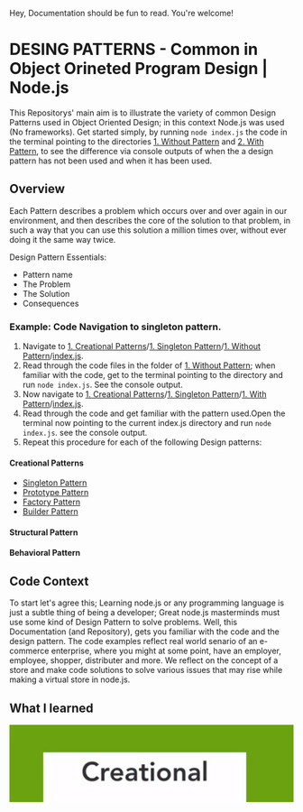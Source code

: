 Hey, Documentation should be fun to read. You're welcome!

# DESING PATTERNS - Common in Object Orineted Program Design | Node.js

This Repositorys' main aim is to illustrate the variety of common Design Patterns used in Object Oriented Design; in this context Node.js was used (No frameworks).
Get started simply, by running `node index.js` the code in the terminal pointing to the directories [1. Without Pattern]() and [2. With Pattern](), to see the difference via console outputs of when the a design pattern has not been used and when it has been used.

## Overview

Each Pattern describes a problem which occurs over and over again in our environment, and then describes the core of the solution to that problem, in such a way that you can use this solution a million times over, without ever doing it the same way twice.

Design Pattern Essentials:

- Pattern name
- The Problem
- The Solution
- Consequences

### Example: Code Navigation to singleton pattern.

1. Navigate to [1. Creational Patterns](1.%20Creational%20Patterns/)/[1. Singleton Pattern](1.%20Creational%20Patterns/1.%20Singleton%20Pattern/)/[1. Without Pattern](./1.%20Creational%20Patterns/1.%20Singleton%20Pattern/1.%20Without%20Pattern/)/[index.js](1.%20Creational%20Patterns/1.%20Singleton%20Pattern/1.%20Without%20Pattern/index.js).
2. Read through the code files in the folder of [1. Without Pattern](./1.%20Creational%20Patterns/1.%20Singleton%20Pattern/1.%20Without%20Pattern/); when familiar with the code, get to the terminal pointing to the directory and run `node index.js`. See the console output.
3. Now navigate to [1. Creational Patterns](1.%20Creational%20Patterns/)/[1. Singleton Pattern](1.%20Creational%20Patterns/1.%20Singleton%20Pattern/)/[1. With Pattern](./1.%20Creational%20Patterns/1.%20Singleton%20Pattern/1.%20Witht%20Pattern/)/[index.js](1.%20Creational%20Patterns/1.%20Singleton%20Pattern/1.%20Without%20Pattern/index.js).
4. Read through the code and get familiar with the pattern used.Open the terminal now pointing to the current index.js directory and run `node index.js`. see the console output.
5. Repeat this procedure for each of the following Design patterns:

#### Creational Patterns

- [Singleton Pattern](./1.%20Creational%20Patterns/1.%20Singleton%20Pattern/)
- [Prototype Pattern](./1.%20Creational%20Patterns/2.%20Prototype%20Pattern/)
- [Factory Pattern](1.%20Creational%20Patterns/3.%20Factory%20Pattern/)
- [Builder Pattern](1.%20Creational%20Patterns/4.%20Builder%20Pattern/)

#### Structural Pattern

#### Behavioral Pattern

## Code Context

To start let's agree this; Learning node.js or any programming language is just a subtle thing of being a developer; Great node.js masterminds must use some kind of Design Pattern to solve problems. Well, this Documentation (and Repository), gets you familiar with the code and the design pattern. The code examples reflect real world senario of an e-commerce enterprise, where you might at some point, have an employer, employee, shopper, distributer and more. We reflect on the concept of a store and make code solutions to solve various issues that may rise while making a virtual store in node.js.

## What I learned

![](./public-resources/creational-pattern-label.png)
